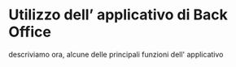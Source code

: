 # Utilizzo dell’ applicativo di Back Office



descriviamo ora, alcune delle principali funzioni dell' applicativo




